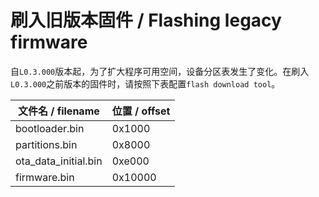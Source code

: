 # 刷入旧版本固件 / Flashing legacy firmware

自`L0.3.000`版本起，为了扩大程序可用空间，设备分区表发生了变化。在刷入`L0.3.000`之前版本的固件时，请按照下表配置`flash download tool`。

| 文件名 / filename | 位置 / offset |
| ---- | ---- |
| bootloader.bin | 0x1000 |
| partitions.bin | 0x8000 |
| ota_data_initial.bin | 0xe000 |
| firmware.bin | 0x10000 |
